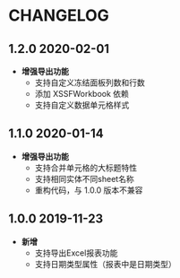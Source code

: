 
# CHANGELOG

## 1.2.0 2020-02-01

- **增强导出功能** 
    - 支持自定义冻结面板列数和行数
    - 添加 XSSFWorkbook 依赖
    - 支持自定义数据单元格样式

## 1.1.0 2020-01-14

- **增强导出功能** 
    - 支持合并单元格的大标题特性
    - 支持相同实体不同sheet名称
    - 重构代码，与 1.0.0 版本不兼容

## 1.0.0 2019-11-23

- **新增** 
    - 支持导出Excel报表功能
    - 支持日期类型属性（报表中是日期类型）
